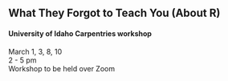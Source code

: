 ## What They Forgot to Teach You (About R)
#### University of Idaho Carpentries workshop

March 1, 3, 8, 10  
2 - 5 pm  
Workshop to be held over Zoom 
